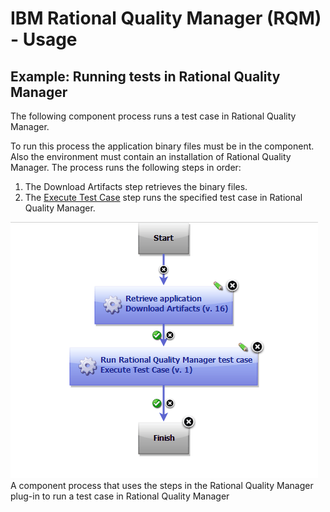
# IBM Rational Quality Manager (RQM) - Usage


## Example: Running tests in Rational Quality Manager

The following component process runs a test case in Rational Quality Manager.

To run this process the application binary files must be in the component. Also the environment must contain an installation of Rational Quality Manager. The process runs the following steps in order:

1. The Download Artifacts step retrieves the binary files.
2. The [Execute Test Case](steps#execute-test-case) step runs the specified test case in Rational Quality Manager.

[![A component process that uses the steps in the Rational Quality Manager plug-in to run a test case in Rational Quality Manager](media/rationalqualitymanager_a.gif)](media/rationalqualitymanager_a.gif)
A component process that uses the steps in the Rational Quality Manager plug-in to run a test case in Rational Quality Manager

